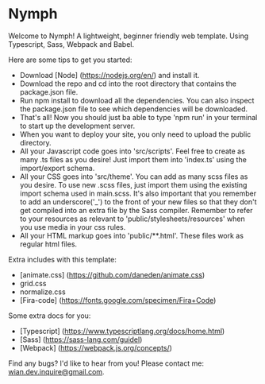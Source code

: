 # Nymph


Welcome to Nymph! A lightweight, beginner friendly web template. Using Typescript, Sass, Webpack and Babel.


Here are some tips to get you started:

- Download [Node] (https://nodejs.org/en/) and install it.
- Download the repo and cd into the root directory that contains the package.json file.
- Run npm install to download all the dependencies. You can also inspect the package.json file to see which dependencies will be downloaded.
- That's all! Now you should just ba able to type 'npm run' in your terminal to start up the development server.
- When you want to deploy your site, you only need to upload the public directory.
- All your Javascript code goes into 'src/scripts'. Feel free to create as many .ts files as you desire! Just import them into 'index.ts' using the import/export schema.
- All your CSS goes into 'src/theme'. You can add as many scss files as you desire. To use new .scss files, just import them using the existing import schema used in main.scss. It's also important that you remember to add an underscore('_') to the front of your new files so that they don't get compiled into an extra file by the Sass compiler. Remember to refer to your resources as relevant to 'public/stylesheets/resources' when you use media in your css rules. 
- All your HTML markup goes into 'public/**.html'. These files work as regular html files.


Extra includes with this template:

- [animate.css] (https://github.com/daneden/animate.css)
- grid.css
- normalize.css
- [Fira-code] (https://fonts.google.com/specimen/Fira+Code)


Some extra docs for you:

- [Typescript] (https://www.typescriptlang.org/docs/home.html)
- [Sass] (https://sass-lang.com/guidel)
- [Webpack] (https://webpack.js.org/concepts/)

Find any bugs? I'd like to hear from you! Please contact me: wian.dev.inquire@gmail.com.